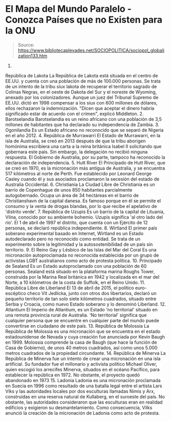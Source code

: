 # El Mapa del Mundo Paralelo - Conozca Países que no Existen para la ONU

> Source: https://www.bibliotecapleyades.net/SOCIOPOLITICA/sociopol_globalization133.htm

1.
República de Lakota
La República de Lakota
está situada en el centro de EE.UU. y cuenta con una
población de más de 100.000 personas.
Se trata de un intento de la
tribu siux lakota de
recuperar el territorio sagrado de Colinas Negras, en el
oeste de Dakota del Sur y el noreste de Wyoming, anexado por
los colonizadores.
Aunque un juez del Tribunal
Supremo de EE.UU. dictó en 1998 compensar a los siux con 600
millones de dólares, ellos rechazaron la indemnización.
"Dicen que aceptar el dinero
habría significado estar de acuerdo con el crimen",
explicó Middleton.
2.
Barotselandia
Barotselandia es un reino
africano con una población de 3,5 millones de habitantes que
ha declarado su independencia de Zambia.
3.
Ogonilandia
Es un Estado africano no
reconocido que se separó de Nigeria en el año 2012.
4. República de Murrawarri
El
Estado de Murrawarri, en la
isla de Australia, se creó en 2013 después de que la tribu
aborigen homónima escribiera una carta a la reina británica
Isabel II solicitando que gobernara este país.
Sin embargo, la delegación no
recibió ninguna respuesta. El Gobierno de Australia, por su
parte, tampoco ha reconocido la declaración de
independencia.
5. Hutt
River
El Principado
de Hutt River, que se creó en 1970, es la micronación más
antigua de Australia, y se encuentra 517 kilómetros al norte
de Perth.
Fue establecido por Leonard
George Casley cuando él y sus asociados proclamaron la
secesión del estado de Australia Occidental.
6.
Christiania
La Ciudad Libre
de Christiania es un barrio de Copenhague de unos
850 habitantes parcialmente autogobernado.
Ocupa un área de 34 hectáreas en
el barrio de Christianshavn de la capital danesa. Es famoso
porque en él se permite el consumo y la venta de drogas
blandas, por lo que recibe el apelativo de 'distrito verde'.
7.
República de Uzupis
Es un barrio de la capital de
Lituania, Vilna, conocido por su ambiente bohemio.
Uzupis significa 'al otro
lado del río'. El 1 de abril de 1997 el distrito, que cuenta
con un Ejército de 12 personas, se declaró república
independiente.
8. Wirtland
El primer país soberano
experimental basado en Internet,
Wirtland es un Estado
autodeclarado pero no reconocido como entidad. Se trata de
un experimento sobre la legitimidad y la autosostenibilidad
de un país sin territorio.
9. El
Reino Gay y Lésbico de las Islas del Mar del Coral
Es una
micronación
autoproclamada no reconocida establecida por un grupo de
activistas LGBT australianos como acto de protesta política.
10.
Principado de Sealand
Es un Estado autoproclamado con
una población de 60 personas.
Sealand está situado en la
plataforma marina Roughs Tower, construida por la Marina
Real británica en 1942 y localizada en el mar del Norte,
a 10 kilómetros de la costa de Suffolk, en el Reino Unido.
11. República Libre de Liberland
El 13 de abril de 2015, el
político euro-escéptico checo Vit Jedlicka, junto con
otros dos libertarios, declaró un pequeño territorio de tan
solo siete kilómetros cuadrados, situado entre Serbia y
Croacia, como nuevo
Estado soberano y lo denominó Liberland.
12. Atlantium
El
Imperio de Atlantium, es un
Estado 'no territorial' situado en una remota provincia
rural de Australia. 'No territorial' significa que cualquier
persona que se encuentre en cualquier parte del mundo puede
convertirse en ciudadano de este país.
13. República de Molossia
La
República de Molossia es
una micronación que se encuentra en el estado estadounidense
de Nevada y cuya creación fue anunciada por Kevin Baugh en
1999.
Molossia comprende la casa de
Baugh (que hace la función de Casa de Gobierno), de unos 40
metros cuadrados, así como unos 5.000 metros cuadrados de la
propiedad circundante.
14. República de Minerva
La República
de Minerva fue un intento de crear una
micronación en una isla artificial.
Su fundador fue el millonario y
activista político Michael Oliver, quien escogió los
arrecifes Minerva, situados en el océano Pacífico, para
establecer la república en 1972. No obstante, el proyecto
quedó abandonado en 1973
15. Ladonia
Ladonia es una micronación
proclamada en Suecia en 1996 como resultado de una batalla
legal entre el artista Lars Viks y las autoridades
locales por dos esculturas llamadas Nimis y Arx, construidas
en una reserva natural de Kullaberg, en el suroeste del
país.
No obstante, las autoridades
consideraron que las esculturas eran en realidad edificios y
exigieron su desmantelamiento. Como consecuencia, Vilks anunció la
creación de la micronación de Ladonia como acto de protesta.
